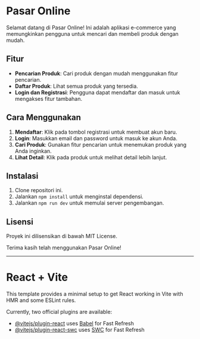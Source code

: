 # Pasar Online

Selamat datang di Pasar Online! Ini adalah aplikasi e-commerce yang memungkinkan pengguna untuk mencari dan membeli produk dengan mudah.

## Fitur
- **Pencarian Produk**: Cari produk dengan mudah menggunakan fitur pencarian.
- **Daftar Produk**: Lihat semua produk yang tersedia.
- **Login dan Registrasi**: Pengguna dapat mendaftar dan masuk untuk mengakses fitur tambahan.

## Cara Menggunakan
1. **Mendaftar**: Klik pada tombol registrasi untuk membuat akun baru.
2. **Login**: Masukkan email dan password untuk masuk ke akun Anda.
3. **Cari Produk**: Gunakan fitur pencarian untuk menemukan produk yang Anda inginkan.
4. **Lihat Detail**: Klik pada produk untuk melihat detail lebih lanjut.

## Instalasi
1. Clone repositori ini.
2. Jalankan `npm install` untuk menginstal dependensi.
3. Jalankan `npm run dev` untuk memulai server pengembangan.

## Lisensi
Proyek ini dilisensikan di bawah MIT License.

Terima kasih telah menggunakan Pasar Online!

---

# React + Vite

This template provides a minimal setup to get React working in Vite with HMR and some ESLint rules.

Currently, two official plugins are available:

- [@vitejs/plugin-react](https://github.com/vitejs/vite-plugin-react/blob/main/packages/plugin-react/README.md) uses [Babel](https://babeljs.io/) for Fast Refresh
- [@vitejs/plugin-react-swc](https://github.com/vitejs/vite-plugin-react-swc) uses [SWC](https://swc.rs/) for Fast Refresh
